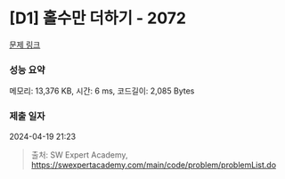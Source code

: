 # [D1] 홀수만 더하기 - 2072 

[문제 링크](https://swexpertacademy.com/main/code/problem/problemDetail.do?contestProbId=AV5QSEhaA5sDFAUq) 

### 성능 요약

메모리: 13,376 KB, 시간: 6 ms, 코드길이: 2,085 Bytes

### 제출 일자

2024-04-19 21:23



> 출처: SW Expert Academy, https://swexpertacademy.com/main/code/problem/problemList.do